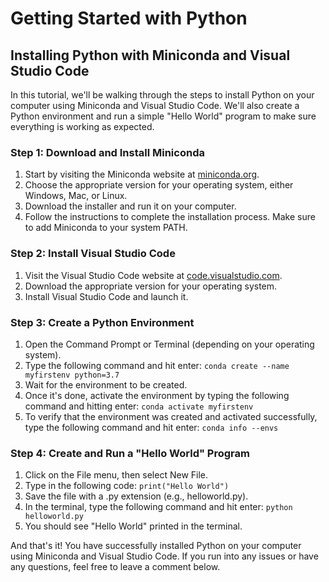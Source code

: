 # Getting Started with Python

## Installing Python with Miniconda and Visual Studio Code

In this tutorial, we'll be walking through the steps to install Python on your computer using Miniconda and Visual Studio Code. We'll also create a Python environment and run a simple "Hello World" program to make sure everything is working as expected.

### Step 1: Download and Install Miniconda

1. Start by visiting the Miniconda website at [miniconda.org](https://docs.conda.io/en/latest/miniconda.html).
2. Choose the appropriate version for your operating system, either Windows, Mac, or Linux. 
3. Download the installer and run it on your computer. 
4. Follow the instructions to complete the installation process. Make sure to add Miniconda to your system PATH. 

### Step 2: Install Visual Studio Code

1. Visit the Visual Studio Code website at [code.visualstudio.com](https://code.visualstudio.com/).
2. Download the appropriate version for your operating system.
3. Install Visual Studio Code and launch it.

### Step 3: Create a Python Environment

1. Open the Command Prompt or Terminal (depending on your operating system).
2. Type the following command and hit enter:
```conda create --name myfirstenv python=3.7```
3. Wait for the environment to be created. 
4. Once it's done, activate the environment by typing the following command and hitting enter:
```conda activate myfirstenv```
5. To verify that the environment was created and activated successfully, type the following command and hit enter:
```conda info --envs```

### Step 4: Create and Run a "Hello World" Program

1. Click on the File menu, then select New File. 
2. Type in the following code: 
```print("Hello World")```
3. Save the file with a .py extension (e.g., helloworld.py). 
4. In the terminal, type the following command and hit enter:
```python helloworld.py```
5. You should see "Hello World" printed in the terminal.

And that's it! You have successfully installed Python on your computer using Miniconda and Visual Studio Code. If you run into any issues or have any questions, feel free to leave a comment below.
